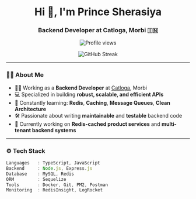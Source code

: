 <h1 align="center">Hi 👋, I'm Prince Sherasiya</h1>
<h3 align="center">Backend Developer at Catloga, Morbi 🇮🇳</h3>

<p align="center">
  <img src="https://komarev.com/ghpvc/?username=princesherasiya&label=Profile%20views&color=blueviolet&style=flat" alt="Profile views" />
</p>

<p align="center">
  <img src="https://github-readme-streak-stats.herokuapp.com/?user=princesherasiya&theme=highcontrast&hide_border=true" alt="GitHub Streak" />
</p>

---

### 🧑‍💻 About Me

- 👨‍💻 Working as a **Backend Developer** at [Catloga](https://catloga.in), Morbi
- 💻 Specialized in building **robust, scalable, and efficient APIs**
- 🧠 Constantly learning: **Redis**, **Caching**, **Message Queues**, **Clean Architecture**
- 🛠️ Passionate about writing **maintainable** and **testable** backend code
- 🚀 Currently working on **Redis-cached product services** and **multi-tenant backend systems**

---

### ⚙️ Tech Stack

```ts
Languages   : TypeScript, JavaScript  
Backend     : Node.js, Express.js  
Database    : MySQL, Redis  
ORM         : Sequelize  
Tools       : Docker, Git, PM2, Postman  
Monitoring  : RedisInsight, LogRocket
